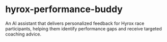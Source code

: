 # hyrox-performance-buddy
An AI assistant that delivers personalized feedback for Hyrox race participants, helping them identify performance gaps and receive targeted coaching advice.
